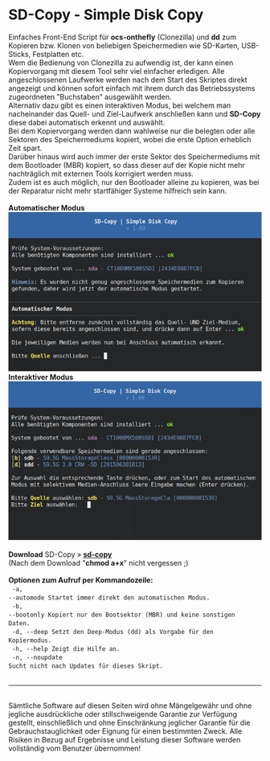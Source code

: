 # SD-Copy - Simple Disk Copy
Einfaches Front-End Script für <b>ocs-onthefly</b> (Clonezilla) und <b>dd</b> zum Kopieren bzw. Klonen von beliebigen Speichermedien wie SD-Karten, USB-Sticks, Festplatten etc.<br />
Wem die Bedienung von Clonezilla zu aufwendig ist, der kann einen Kopiervorgang mit diesem Tool sehr viel einfacher erledigen. Alle angeschlossenen Laufwerke werden nach dem Start des Skriptes direkt angezeigt und können sofort einfach mit ihrem durch das Betriebssystems zugeordneten "Buchstaben" ausgewählt werden.<br />
Alternativ dazu gibt es einen interaktiven Modus, bei welchem man nacheinander das Quell- und Ziel-Laufwerk anschließen kann und <b>SD-Copy</b> diese dabei automatisch erkennt und auswählt.<br />
Bei dem Kopiervorgang werden dann wahlweise nur die belegten oder alle Sektoren des Speichermediums kopiert, wobei die erste Option erheblich Zeit spart.<br />
Darüber hinaus wird auch immer der erste Sektor des Speichermediums mit dem Bootloader (MBR) kopiert, so dass dieser auf der Kopie nicht mehr nachträglich mit externen Tools korrigiert werden muss.<br />
Zudem ist es auch möglich, nur den Bootloader alleine zu kopieren, was bei der Reparatur nicht mehr startfähiger Systeme hilfreich sein kann.<br />
<br />
<b>Automatischer Modus</b><br />
<img src="./img/sd-copy_screen_1.png"><br />
<b>Interaktiver Modus</b><br />
<img src="./img/sd-copy_screen_2.png">
<br />
<br />
<b>Download</b> SD-Copy&nbsp;&raquo;&nbsp;<a href="https://github.com/migacode/sd-copy/blob/main/sd-copy"><strong>sd-copy</strong></a><br />
(Nach dem Download "<b>chmod a+x</b>" nicht vergessen ;)
<br />
<br />
<b>Optionen zum Aufruf per Kommandozeile:</b><br />
<code>
  -a, --automode  Startet immer direkt den automatischen Modus.<br />
  -b, --bootonly  Kopiert nur den Bootsektor (MBR) und keine sonstigen Daten.<br />
  -d, --deep      Setzt den Deep-Modus (dd) als Vorgabe für den Kopiermodus.<br />
  -h, --help      Zeigt die Hilfe an.<br />
  -n, --noupdate  Sucht nicht nach Updates für dieses Skript.<br />
</code>
<br />
<hr>
<br />
Sämtliche Software auf diesen Seiten wird ohne Mängelgewähr und ohne jegliche ausdrückliche oder stillschweigende Garantie zur Verfügung gestellt, einschließlich und ohne Einschränkung jeglicher Garantie für die Gebrauchstauglichkeit oder Eignung für einen bestimmten Zweck. Alle Risiken in Bezug auf Ergebnisse und Leistung dieser Software werden vollständig vom Benutzer übernommen!
